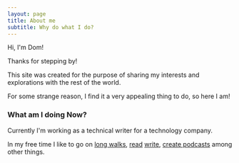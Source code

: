 ```yaml
---
layout: page
title: About me
subtitle: Why do what I do?
---
```


Hi, I'm Dom!

Thanks for stepping by!

This site was created for the purpose of sharing my interests and explorations with the rest of the world. 

For some strange reason, I find it a very appealing thing to do, so here I am!

### What am I doing **Now**?

Currently I'm working as a technical writer for a technology company.

In my free time I like to go on [long walks](www.instagram.com/domsniezka), [read]() [write](https://domsniezka.substack.com/), [create podcasts](https://www.youtube.com/playlist?list=PLAfOGjEqPTxD15V-lAQZrZkCBF5MU1Xv2) among other things.